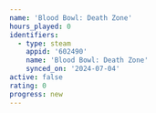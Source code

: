 ```yaml
---
name: 'Blood Bowl: Death Zone'
hours_played: 0
identifiers:
  - type: steam
    appid: '602490'
    name: 'Blood Bowl: Death Zone'
    synced_on: '2024-07-04'
active: false
rating: 0
progress: new
---
```



